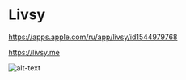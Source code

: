 # Livsy
https://apps.apple.com/ru/app/livsy/id1544979768

https://livsy.me

![alt-text](https://livsy.me/wp-content/uploads/2020/11/demo.gif)
